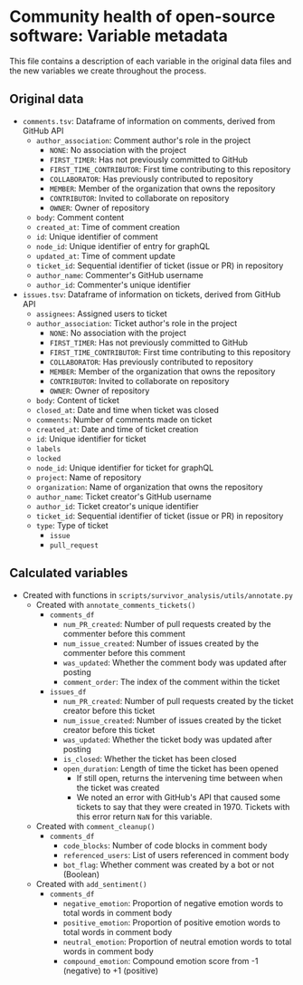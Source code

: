 # Community health of open-source software: Variable metadata

This file contains a description of each variable in the original data files and
the new variables we create throughout the process.

## Original data

* `comments.tsv`: Dataframe of information on comments, derived from GitHub API
  * `author_association`: Comment author's role in the project
    * `NONE`: No association with the project
    * `FIRST_TIMER`: Has not previously committed to GitHub
    * `FIRST_TIME_CONTRIBUTOR`: First time contributing to this repository
    * `COLLABORATOR`: Has previously contributed to repository
    * `MEMBER`: Member of the organization that owns the repository
    * `CONTRIBUTOR`: Invited to collaborate on repository
    * `OWNER`: Owner of repository
  * `body`: Comment content
  * `created_at`: Time of comment creation
  * `id`: Unique identifier of comment
  * `node_id`: Unique identifier of entry for graphQL
  * `updated_at`: Time of comment update
  * `ticket_id`: Sequential identifier of ticket (issue or PR) in repository
  * `author_name`: Commenter's GitHub username
  * `author_id`: Commenter's unique identifier
* `issues.tsv`:  Dataframe of information on tickets, derived from GitHub API
  * `assignees`: Assigned users to ticket
  * `author_association`: Ticket author's role in the project
    * `NONE`: No association with the project
    * `FIRST_TIMER`: Has not previously committed to GitHub
    * `FIRST_TIME_CONTRIBUTOR`: First time contributing to this repository
    * `COLLABORATOR`: Has previously contributed to repository
    * `MEMBER`: Member of the organization that owns the repository
    * `CONTRIBUTOR`: Invited to collaborate on repository
    * `OWNER`: Owner of repository
  * `body`: Content of ticket
  * `closed_at`: Date and time when ticket was closed
  * `comments`: Number of comments made on ticket
  * `created_at`: Date and time of ticket creation
  * `id`: Unique identifier for ticket
  * `labels`
  * `locked`
  * `node_id`: Unique identifier for ticket for graphQL
  * `project`: Name of repository
  * `organization`: Name of organization that owns the repository
  * `author_name`: Ticket creator's GitHub username
  * `author_id`: Ticket creator's unique identifier
  * `ticket_id`: Sequential identifier of ticket (issue or PR) in repository
  * `type`: Type of ticket
    * `issue`
    * `pull_request`

## Calculated variables

* Created with functions in `scripts/survivor_analysis/utils/annotate.py`
    * Created with `annotate_comments_tickets()`
      * `comments_df`
        * `num_PR_created`: Number of pull requests created by the commenter before
          this comment
        * `num_issue_created`: Number of issues created by the commenter before
          this comment
        * `was_updated`: Whether the comment body was updated after posting
        * `comment_order`: The index of the comment within the ticket
      * `issues_df`
        * `num_PR_created`: Number of pull requests created by the ticket creator
          before this ticket
        * `num_issue_created`: Number of issues created by the ticket creator
          before this ticket
        * `was_updated`: Whether the ticket body was updated after posting
        * `is_closed`: Whether the ticket has been closed
        * `open_duration`: Length of time the ticket has been opened
          * If still open, returns the intervening time between when the ticket
            was created
          * We noted an error with GitHub's API that caused some tickets to say
            that they were created in 1970. Tickets with this error return `NaN`
            for this variable.
    * Created with `comment_cleanup()`
      * `comments_df`
        * `code_blocks`: Number of code blocks in comment body
        * `referenced_users`: List of users referenced in comment body
        * `bot_flag`: Whether comment was created by a bot or not (Boolean)
    * Created with `add_sentiment()`
      * `comments_df`
        * `negative_emotion`: Proportion of negative emotion words to total words in comment body
        * `positive_emotion`: Proportion of positive emotion words to total words in comment body
        * `neutral_emotion`: Proportion of neutral emotion words to total words in comment body
        * `compound_emotion`: Compound emotion score from -1 (negative) to +1 (positive)
